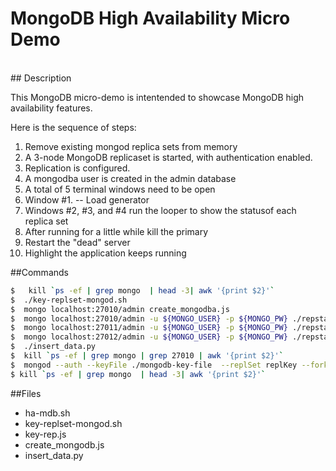 # MongoDB High Availability Micro Demo
<br>
## Description

This MongoDB micro-demo is intentended to showcase MongoDB high availability features.

Here is the sequence of steps:

1. Remove existing mongod replica sets from memory
2. A 3-node MongoDB replicaset is started, with authentication enabled.
2. Replication is configured.
3. A mongodba user is created in the admin database
4. A total of 5 terminal windows need to be open
5. Window #1. -- Load generator
6. Windows #2, #3, and #4 run the looper to show the statusof each replica set
7. After running for a little while kill the primary
8. Restart the "dead" server
9. Highlight the application keeps running


##Commands

```bash
$   kill `ps -ef | grep mongo  | head -3| awk '{print $2}'`
$  ./key-replset-mongod.sh
$  mongo localhost:27010/admin create_mongodba.js
$  mongo localhost:27010/admin -u ${MONGO_USER} -p ${MONGO_PW} ./repstatus_looper.js
$  mongo localhost:27011/admin -u ${MONGO_USER} -p ${MONGO_PW} ./repstatus_looper.js
$  mongo localhost:27012/admin -u ${MONGO_USER} -p ${MONGO_PW} ./repstatus_looper.js
$  ./insert_data.py
$  kill `ps -ef | grep mongo | grep 27010 | awk '{print $2}'`
$  mongod --auth --keyFile ./mongodb-key-file  --replSet replKey --fork --dbpath /tmp/mongod/10/data/ --logpath /tmp/mongod/10/log/mongod10_log.txt --port 27010
$ kill `ps -ef | grep mongo  | head -3| awk '{print $2}'`
```
##Files
 * ha-mdb.sh
 * key-replset-mongod.sh
 * key-rep.js
 * create_mongodb.js
 * insert_data.py
